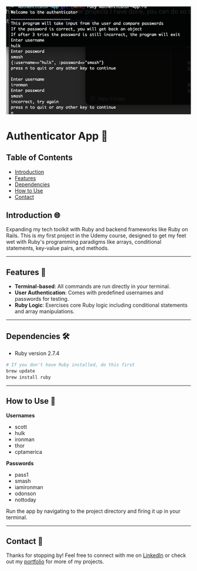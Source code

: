 

![Authenticator App Screenshot](https://github.com/scott198989/Authenticator-App/blob/main/Authenticator-Screenshot.png)

# Authenticator App 🔐

## Table of Contents

- [Introduction](#introduction)
- [Features](#features)
- [Dependencies](#dependencies)
- [How to Use](#how-to-use)
- [Contact](#contact)

## Introduction 🌐

Expanding my tech toolkit with Ruby and backend frameworks like Ruby on Rails. This is my first project in the Udemy course, designed to get my feet wet with Ruby's programming paradigms like arrays, conditional statements, key-value pairs, and methods.

---

## Features 🌟

- **Terminal-based**: All commands are run directly in your terminal.
- **User Authentication**: Comes with predefined usernames and passwords for testing.
- **Ruby Logic**: Exercises core Ruby logic including conditional statements and array manipulations.

---

## Dependencies 🛠

- Ruby version 2.7.4

```bash
# If you don't have Ruby installed, do this first
brew update
brew install ruby
```

---

## How to Use 🤔

**Usernames**
- scott
- hulk
- ironman
- thor
- cptamerica

**Passwords**
- pass1
- smash
- iamironman
- odonson
- nottoday

Run the app by navigating to the project directory and firing it up in your terminal.

---

## Contact 💌

Thanks for stopping by! Feel free to connect with me on [LinkedIn](https://www.linkedin.com/in/scott-tuschl) or check out my [portfolio](https://www.scott-tuschl.com) for more of my projects.
